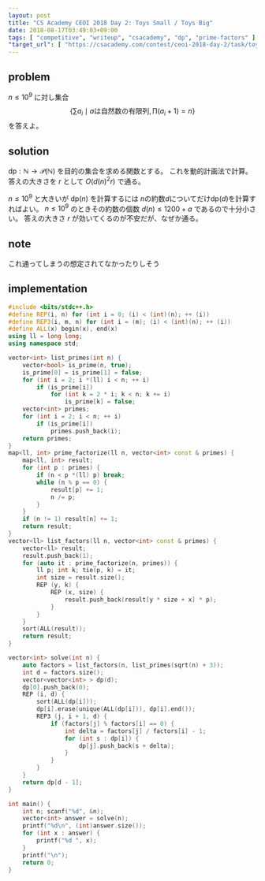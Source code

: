 ```yaml
---
layout: post
title: "CS Academy CEOI 2018 Day 2: Toys Small / Toys Big"
date: 2018-08-17T03:49:03+09:00
tags: [ "competitive", "writeup", "csacademy", "dp", "prime-factors" ]
"target_url": [ "https://csacademy.com/contest/ceoi-2018-day-2/task/toys-small/", "https://csacademy.com/contest/ceoi-2018-day-2/task/toys-big/" ]
---
```


## problem

$n \le 10^9$ に対し集合 $$\left\{ \sum a_i \mid a \text{は自然数の有限列}, \prod (a_i + 1) = n \right\}$$ を答えよ。

## solution

$\mathrm{dp} : \mathbb{N} \to \mathcal{P}(\mathbb{N})$ を目的の集合を求める関数とする。
これを動的計画法で計算。
答えの大きさを $r$ として $O(d(n)^2r)$ で通る。

$n \le 10^9$ と大きいが $\mathrm{dp}(n)$ を計算するには $n$の約数$d$についてだけ$\mathrm{dp}(d)$を計算すればよい。
$n \le 10^9$ のときその約数の個数 $d(n) \le 1200 + a$ であるので十分小さい。
答えの大きさ $r$ が効いてくるのが不安だが、なぜか通る。

## note

これ通ってしまうの想定されてなかったりしそう

## implementation

``` c++
#include <bits/stdc++.h>
#define REP(i, n) for (int i = 0; (i) < (int)(n); ++ (i))
#define REP3(i, m, n) for (int i = (m); (i) < (int)(n); ++ (i))
#define ALL(x) begin(x), end(x)
using ll = long long;
using namespace std;

vector<int> list_primes(int n) {
    vector<bool> is_prime(n, true);
    is_prime[0] = is_prime[1] = false;
    for (int i = 2; i *(ll) i < n; ++ i)
        if (is_prime[i])
            for (int k = 2 * i; k < n; k += i)
                is_prime[k] = false;
    vector<int> primes;
    for (int i = 2; i < n; ++ i)
        if (is_prime[i])
            primes.push_back(i);
    return primes;
}
map<ll, int> prime_factorize(ll n, vector<int> const & primes) {
    map<ll, int> result;
    for (int p : primes) {
        if (n < p *(ll) p) break;
        while (n % p == 0) {
            result[p] += 1;
            n /= p;
        }
    }
    if (n != 1) result[n] += 1;
    return result;
}
vector<ll> list_factors(ll n, vector<int> const & primes) {
    vector<ll> result;
    result.push_back(1);
    for (auto it : prime_factorize(n, primes)) {
        ll p; int k; tie(p, k) = it;
        int size = result.size();
        REP (y, k) {
            REP (x, size) {
                result.push_back(result[y * size + x] * p);
            }
        }
    }
    sort(ALL(result));
    return result;
}

vector<int> solve(int n) {
    auto factors = list_factors(n, list_primes(sqrt(n) + 3));
    int d = factors.size();
    vector<vector<int> > dp(d);
    dp[0].push_back(0);
    REP (i, d) {
        sort(ALL(dp[i]));
        dp[i].erase(unique(ALL(dp[i])), dp[i].end());
        REP3 (j, i + 1, d) {
            if (factors[j] % factors[i] == 0) {
                int delta = factors[j] / factors[i] - 1;
                for (int s : dp[i]) {
                    dp[j].push_back(s + delta);
                }
            }
        }
    }
    return dp[d - 1];
}

int main() {
    int n; scanf("%d", &n);
    vector<int> answer = solve(n);
    printf("%d\n", (int)answer.size());
    for (int x : answer) {
        printf("%d ", x);
    }
    printf("\n");
    return 0;
}
```
